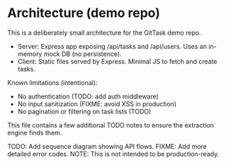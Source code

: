 # Architecture (demo repo)

This is a deliberately small architecture for the GitTask demo repo.

- Server: Express app exposing /api/tasks and /api/users. Uses an in-memory mock DB (no persistence).
- Client: Static files served by Express. Minimal JS to fetch and create tasks.

Known limitations (intentional):
- No authentication (TODO: add auth middleware)
- No input sanitization (FIXME: avoid XSS in production)
- No pagination or filtering on task lists (TODO)

This file contains a few additional TODO notes to ensure the extraction engine finds them.

TODO: Add sequence diagram showing API flows.
FIXME: Add more detailed error codes.
NOTE: This is not intended to be production-ready.
